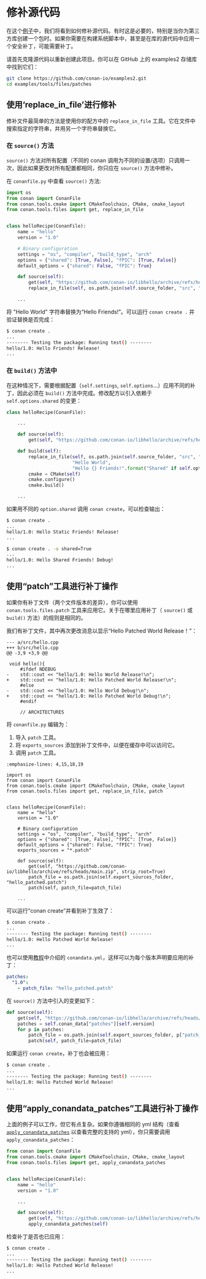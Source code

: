 # 修补源代码

在这个[例子](https://docs.conan.io/2/examples/tools/files/patches/patch_sources.html)中，我们将看到如何修补源代码。有时这是必要的，特别是当你为第三方库创建一个包时。如果你需要在构建系统脚本中，甚至是在库的源代码中应用一个安全补丁，可能需要补丁。

请首先克隆源代码以重新创建此项目。你可以在 GitHub 上的 examples2 存储库中找到它们：
```bash
git clone https://github.com/conan-io/examples2.git
cd examples/tools/files/patches
```

## 使用‘replace_in_file’进行修补

修补文件最简单的方法是使用你的配方中的 `replace_in_file` 工具。它在文件中搜索指定的字符串，并用另一个字符串替换它。

### 在 `source()` 方法

`source()` 方法对所有配置（不同的 conan 调用为不同的设置/选项）只调用一次，因此如果更改对所有配置都相同，你只应在 `source()` 方法中修补。

在 `conanfile.py` 中查看 `source()` 方法:
```python
import os
from conan import ConanFile
from conan.tools.cmake import CMakeToolchain, CMake, cmake_layout
from conan.tools.files import get, replace_in_file


class helloRecipe(ConanFile):
    name = "hello"
    version = "1.0"

    # Binary configuration
    settings = "os", "compiler", "build_type", "arch"
    options = {"shared": [True, False], "fPIC": [True, False]}
    default_options = {"shared": False, "fPIC": True}

    def source(self):
        get(self, "https://github.com/conan-io/libhello/archive/refs/heads/main.zip", strip_root=True)
        replace_in_file(self, os.path.join(self.source_folder, "src", "hello.cpp"), "Hello World", "Hello Friends!")

    ...
```

将 "Hello World" 字符串替换为“Hello Friends!”。可以运行 `conan create .` 并验证替换是否完成：

```bash
$ conan create .
...
-------- Testing the package: Running test() --------
hello/1.0: Hello Friends! Release!
...
```

### 在 `build()` 方法中 

在这种情况下，需要根据配置（`self.settings`, `self.options`…）应用不同的补丁，因此必须在 `build()` 方法中完成。修改配方以引入依赖于 `self.options.shared` 的变更：
```python
class helloRecipe(ConanFile):

    ...

    def source(self):
        get(self, "https://github.com/conan-io/libhello/archive/refs/heads/main.zip", strip_root=True)

    def build(self):
        replace_in_file(self, os.path.join(self.source_folder, "src", "hello.cpp"),
                        "Hello World",
                        "Hello {} Friends!".format("Shared" if self.options.shared else "Static"))
        cmake = CMake(self)
        cmake.configure()
        cmake.build()

    ...
```

如果用不同的 `option.shared` 调用 `conan create`，可以检查输出：

```bash
$ conan create .
...
hello/1.0: Hello Static Friends! Release!
...

$ conan create . -o shared=True
...
hello/1.0: Hello Shared Friends! Debug!
...
```

## 使用“patch”工具进行补丁操作

如果你有补丁文件（两个文件版本的差异），你可以使用 `conan.tools.files.patch` 工具来应用它。关于在哪里应用补丁（ `source()` 或 `build()` 方法）的规则是相同的。

我们有补丁文件，其中再次更改消息以显示“Hello Patched World Release！”：
```
--- a/src/hello.cpp
+++ b/src/hello.cpp
@@ -3,9 +3,9 @@

 void hello(){
     #ifdef NDEBUG
-    std::cout << "hello/1.0: Hello World Release!\n";
+    std::cout << "hello/1.0: Hello Patched World Release!\n";
     #else
-    std::cout << "hello/1.0: Hello World Debug!\n";
+    std::cout << "hello/1.0: Hello Patched World Debug!\n";
     #endif

     // ARCHITECTURES
```

将 `conanfile.py` 编辑为：
1. 导入 `patch` 工具。
2. 将 `exports_sources` 添加到补丁文件中，以便在缓存中可以访问它。
3. 调用 `patch` 工具。

```{code-block} python
:emphasize-lines: 4,15,18,19

import os
from conan import ConanFile
from conan.tools.cmake import CMakeToolchain, CMake, cmake_layout
from conan.tools.files import get, replace_in_file, patch


class helloRecipe(ConanFile):
    name = "hello"
    version = "1.0"

    # Binary configuration
    settings = "os", "compiler", "build_type", "arch"
    options = {"shared": [True, False], "fPIC": [True, False]}
    default_options = {"shared": False, "fPIC": True}
    exports_sources = "*.patch"

    def source(self):
        get(self, "https://github.com/conan-io/libhello/archive/refs/heads/main.zip", strip_root=True)
        patch_file = os.path.join(self.export_sources_folder, "hello_patched.patch")
        patch(self, patch_file=patch_file)

    ...
```

可以运行“conan create”并看到补丁生效了：

```bash
$ conan create .
...
-------- Testing the package: Running test() --------
hello/1.0: Hello Patched World Release!
...
```

也可以使用[教程](https://docs.conan.io/2/tutorial/creating_packages/handle_sources_in_packages.html#creating-packages-handle-sources-in-packages-conandata)中介绍的 `conandata.yml`，这样可以为每个版本声明要应用的补丁：
```yaml
patches:
  "1.0":
    - patch_file: "hello_patched.patch"
```

在 `source()` 方法中引入的变更如下：

```python
def source(self):
    get(self, "https://github.com/conan-io/libhello/archive/refs/heads/main.zip", strip_root=True)
    patches = self.conan_data["patches"][self.version]
    for p in patches:
        patch_file = os.path.join(self.export_sources_folder, p["patch_file"])
        patch(self, patch_file=patch_file)
```

如果运行 `conan create`，补丁也会被应用：
```bash
$ conan create .
...
-------- Testing the package: Running test() --------
hello/1.0: Hello Patched World Release!
...
```

## 使用“apply_conandata_patches”工具进行补丁操作

上面的例子可以工作，但它有点复杂。如果你遵循相同的 yml 结构（查看 [`apply_conandata_patches`](https://docs.conan.io/2/reference/tools/files/patches.html#conan-tools-files-apply-conandata-patches) 以查看完整的支持的 yml），你只需要调用 `apply_conandata_patches`：
```python
from conan import ConanFile
from conan.tools.cmake import CMakeToolchain, CMake, cmake_layout
from conan.tools.files import get, apply_conandata_patches


class helloRecipe(ConanFile):
    name = "hello"
    version = "1.0"

    ...

    def source(self):
        get(self, "https://github.com/conan-io/libhello/archive/refs/heads/main.zip", strip_root=True)
        apply_conandata_patches(self)
```

检查补丁是否也已应用：
```bash
$ conan create .
...
-------- Testing the package: Running test() --------
hello/1.0: Hello Patched World Release!
...
```
